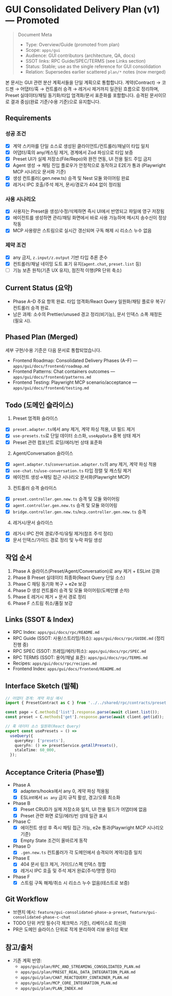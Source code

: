 # GUI Consolidated Delivery Plan (v1) — Promoted

> Document Meta
>
> - Type: Overview/Guide (promoted from plan)
> - Scope: `apps/gui`
> - Audience: GUI contributors (architecture, QA, docs)
> - SSOT links: RPC Guide/SPEC/TERMS (see Links section)
> - Status: Stable; use as the single reference for GUI consolidation
> - Relation: Supersedes earlier scattered `plan/*` notes (now merged)

본 문서는 GUI 관련 분산 계획서들을 단일 계획으로 통합합니다. 계약(Contract) → 코드젠 → 어댑터/훅 → 컨트롤러 승격 → 레거시 제거까지 일관된 흐름으로 정리하며, Preset 실데이터/채팅 동기화/타입 엄격화/문서 표준화를 포함합니다. 승격된 문서이므로 결과 중심(완료 기준/수용 기준)으로 유지합니다.

## Requirements

### 성공 조건

- [x] 계약 스키마를 단일 소스로 생성된 클라이언트/컨트롤러/채널이 타입 일치
- [x] 어댑터/훅의 any/캐스팅 제거, 경계에서 Zod 파싱으로 타입 보증
- [x] Preset UI가 실제 저장소(File/Repo)와 완전 연동, UI 전용 필드 주입 금지
- [x] Agent 생성 → 채팅 진입 플로우가 안정적으로 동작하고 E2E가 통과 (Playwright MCP 시나리오 문서화 기준)
- [x] 생성 컨트롤러(.gen.new.ts) 승격 및 Nest 모듈 와이어링 완료
- [x] 레거시 IPC 호출/주석 제거, 문서/경로가 404 없이 정리됨

### 사용 시나리오

- [x] 사용자는 Preset을 생성/수정/삭제하면 즉시 UI에서 반영되고 파일에 영구 저장됨
- [x] 에이전트를 생성하면 관리/채팅 화면에서 바로 사용 가능하며 메시지 송수신이 정상 작동
- [x] MCP 사용량은 스트림으로 실시간 갱신되며 구독 해제 시 리소스 누수 없음

### 제약 조건

  - [x] any 금지, `z.input/z.output` 기반 타입 추론 준수
- [x] 컨트롤러/채널 네이밍 도트 표기 유지(`agent.chat`, `preset.list` 등)
- [ ] 기능 보존 원칙(기존 UX 유지), 점진적 이행(PR 단위 축소)

## Current Status (요약)

- Phase A–D 주요 항목 완료. 타입 엄격화/React Query 일원화/채팅 플로우 복구/컨트롤러 승격 완료.
- 남은 과제: 소수의 Prettier/unused 경고 정리(비기능), 문서 인덱스 소폭 재정돈(필요 시).

## Phased Plan (Merged)

세부 구현/수용 기준은 다음 문서로 통합되었습니다.

- Frontend Roadmap: Consolidated Delivery Phases (A–F) — `apps/gui/docs/frontend/roadmap.md`
- Frontend Patterns: Chat containers outcomes — `apps/gui/docs/frontend/patterns.md`
- Frontend Testing: Playwright MCP scenario/acceptance — `apps/gui/docs/frontend/testing.md`

## Todo (도메인 슬라이스)

1. Preset 엄격화 슬라이스

- [x] `preset.adapter.ts`에서 any 제거, 계약 파싱 적용, UI 필드 제거
- [x] `use-presets.ts`로 단일 데이터 소스화, `useAppData` 중복 상태 제거
- [x] Preset 관련 컴포넌트 로딩/에러/빈 상태 표준화

2. Agent/Conversation 슬라이스

- [x] `agent.adapter.ts`/`conversation.adapter.ts`의 any 제거, 계약 파싱 적용
- [x] `use-chat.ts`/`use-conversation.ts` 타입 정렬 및 캐스팅 제거
- [x] 에이전트 생성→채팅 접근 시나리오 문서화(Playwright MCP)

3. 컨트롤러 승격 슬라이스

- [x] `preset.controller.gen.new.ts` 승격 및 모듈 와이어링
- [x] `agent.controller.gen.new.ts` 승격 및 모듈 와이어링
- [x] `bridge.controller.gen.new.ts`/`mcp.controller.gen.new.ts` 승격

4. 레거시/문서 슬라이스

- [x] 레거시 IPC 잔여 경로/주석/유틸 제거(참조 주석 정리)
- [x] 문서 인덱스/가이드 경로 정리 및 누락 파일 생성

## 작업 순서

1. Phase A 슬라이스(Preset/Agent/Conversation)로 any 제거 + ESLint 강화
2. Phase B Preset 실데이터 최종화(React Query 단일 소스)
3. Phase C 채팅 동기화 복구 + e2e 보강
4. Phase D 생성 컨트롤러 승격 및 모듈 와이어링(도메인별 순차)
5. Phase E 레거시 제거 + 문서 경로 정리
6. Phase F 스트림 취소/품질 보강

## Links (SSOT & Index)

- RPC Index: `apps/gui/docs/rpc/README.md`
- RPC Guide (SSOT: 사용/스트리밍/취소): `apps/gui/docs/rpc/GUIDE.md` (정리 진행 중)
- RPC SPEC (SSOT: 프레임/에러/취소): `apps/gui/docs/rpc/SPEC.md`
- RPC TERMS (SSOT: 용어/채널 표준): `apps/gui/docs/rpc/TERMS.md`
- Recipes: `apps/gui/docs/rpc/recipes.md`
- Frontend Index: `apps/gui/docs/frontend/README.md`
## Interface Sketch (발췌)

```ts
// 어댑터 경계: 계약 파싱 예시
import { PresetContract as C } from '../../shared/rpc/contracts/preset.contract';

const page = C.methods['list'].response.parse(await client.list());
const preset = C.methods['get'].response.parse(await client.get(id));
```

```ts
// 훅 데이터 소스 일원화(React Query)
export const usePresets = () =>
  useQuery({
    queryKey: ['presets'],
    queryFn: () => presetService.getAllPresets(),
    staleTime: 60_000,
  });
```

## Acceptance Criteria (Phase별)

- Phase A
  - [x] adapters/hooks에서 any 0, 계약 파싱 적용됨
  - [x] ESLint에서 `as any` 금지 규칙 활성, 경고/오류 최소화
- Phase B
  - [x] Preset CRUD가 실제 저장소와 일치, UI 전용 필드가 어댑터에 없음
  - [x] Preset 관련 화면 로딩/에러/빈 상태 일관 표시
- Phase C
  - [x] 에이전트 생성 후 즉시 채팅 접근 가능, e2e 통과(Playwright MCP 시나리오 기준)
  - [x] Empty State 조건이 올바르게 동작
- Phase D
  - [x] `.gen.new.ts` 컨트롤러가 각 도메인에서 승격되어 계약/검증 일치
- Phase E
  - [x] 404 문서 링크 제거, 가이드/스펙 인덱스 정합
  - [x] 레거시 IPC 호출 및 주석 제거 완료(주석/명명 정리)
- Phase F
  - [x] 스트림 구독 해제/취소 시 리소스 누수 없음(테스트로 보증)

## Git Workflow

- 브랜치 예시: `feature/gui-consolidated-phase-a-preset`, `feature/gui-consolidated-phase-c-chat`
- TODO 단위 커밋 필수(각 체크박스 기준), 리베이스로 최신화
- PR은 도메인 슬라이스 단위로 작게 분리하여 리뷰 용이성 확보

## 참고/출처

- 기존 계획 반영:
  - `apps/gui/plan/RPC_AND_STREAMING_CONSOLIDATED_PLAN.md`
  - `apps/gui/plan/PRESET_REAL_DATA_INTEGRATION_PLAN.md`
  - `apps/gui/plan/CHAT_REACTQUERY_CONTAINER_PLAN.md`
  - `apps/gui/plan/MCP_CORE_INTEGRATION_PLAN.md`
  - `apps/gui/plan/PLAN_INDEX.md`
